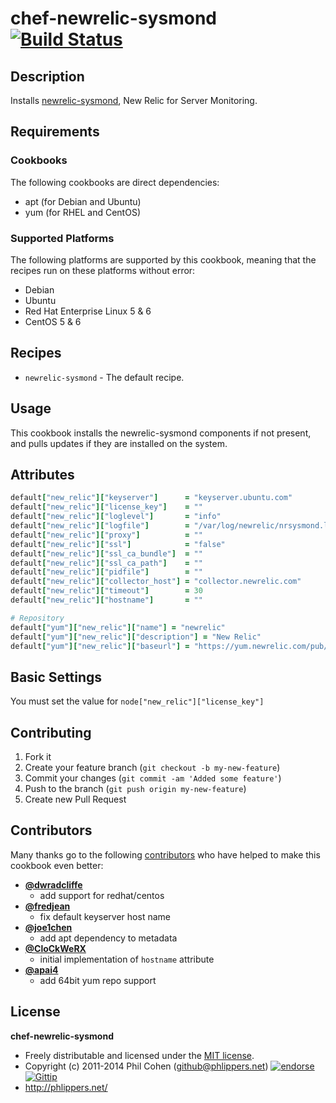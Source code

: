 # chef-newrelic-sysmond  [![Build Status](https://travis-ci.org/phlipper/chef-newrelic-sysmond.png?branch=master)](https://travis-ci.org/phlipper/chef-newrelic-sysmond)

## Description

Installs [newrelic-sysmond](https://newrelic.com/docs/server/new-relic-for-server-monitoring), New Relic for Server Monitoring.


## Requirements

### Cookbooks

The following cookbooks are direct dependencies:

* apt (for Debian and Ubuntu)
* yum (for RHEL and CentOS)

### Supported Platforms

The following platforms are supported by this cookbook, meaning that the recipes run on these platforms without error:

* Debian
* Ubuntu
* Red Hat Enterprise Linux 5 & 6
* CentOS 5 & 6

## Recipes

* `newrelic-sysmond` - The default recipe.

## Usage

This cookbook installs the newrelic-sysmond components if not present, and pulls updates if they are installed on the system.

## Attributes

```ruby
default["new_relic"]["keyserver"]      = "keyserver.ubuntu.com"
default["new_relic"]["license_key"]    = ""
default["new_relic"]["loglevel"]       = "info"
default["new_relic"]["logfile"]        = "/var/log/newrelic/nrsysmond.log"
default["new_relic"]["proxy"]          = ""
default["new_relic"]["ssl"]            = "false"
default["new_relic"]["ssl_ca_bundle"]  = ""
default["new_relic"]["ssl_ca_path"]    = ""
default["new_relic"]["pidfile"]        = ""
default["new_relic"]["collector_host"] = "collector.newrelic.com"
default["new_relic"]["timeout"]        = 30
default["new_relic"]["hostname"]       = ""

# Repository
default["yum"]["new_relic"]["name"] = "newrelic"
default["yum"]["new_relic"]["description"] = "New Relic"
default["yum"]["new_relic"]["baseurl"] = "https://yum.newrelic.com/pub/newrelic/el5/#{node["kernel"]["machine"]}"

```


## Basic Settings

You must set the value for `node["new_relic"]["license_key"]`


## Contributing

1. Fork it
2. Create your feature branch (`git checkout -b my-new-feature`)
3. Commit your changes (`git commit -am 'Added some feature'`)
4. Push to the branch (`git push origin my-new-feature`)
5. Create new Pull Request


## Contributors

Many thanks go to the following [contributors](https://github.com/phlipper/chef-newrelic-sysmond/graphs/contributors) who have helped to make this cookbook even better:

* **[@dwradcliffe](https://github.com/dwradcliffe)**
    * add support for redhat/centos
* **[@fredjean](https://github.com/fredjean)**
    * fix default keyserver host name
* **[@joe1chen](https://github.com/joe1chen)**
    * add apt dependency to metadata
* **[@CloCkWeRX](https://github.com/CloCkWeRX)**
    * initial implementation of `hostname` attribute
* **[@apai4](https://github.com/apai4)**
    * add 64bit yum repo support


## License

**chef-newrelic-sysmond**

* Freely distributable and licensed under the [MIT license](http://phlipper.mit-license.org/2011-2014/license.html).
* Copyright (c) 2011-2014 Phil Cohen (github@phlippers.net) [![endorse](http://api.coderwall.com/phlipper/endorsecount.png)](http://coderwall.com/phlipper)  [![Gittip](http://img.shields.io/gittip/phlipper.png)](https://www.gittip.com/phlipper/)
* http://phlippers.net/
